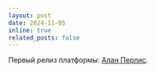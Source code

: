 ```yaml
---
layout: post
date: 2024-11-05
inline: true
related_posts: false
---
```


Первый релиз платформы: <a href="https://docs.moncloud.ru/ru/release_notes/release_notes/ver_1.0.0.html#ver-1-0-0">Алан Перлис</a>.
